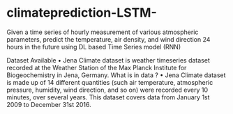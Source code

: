 # climateprediction-LSTM-
Given a time series of hourly measurement of various atmospheric parameters, predict the temperature, air density, and wind direction 24 hours in the future using DL based Time Series model (RNN)



Dataset Available
• Jena Climate dataset is weather timeseries dataset recorded at
the Weather Station of the Max Planck Institute for
Biogeochemistry in Jena, Germany.
What is in data ?
• Jena Climate dataset is made up of 14 different quantities (such
air temperature, atmospheric pressure, humidity, wind direction,
and so on) were recorded every 10 minutes, over several years.
This dataset covers data from January 1st 2009 to December
31st 2016.



